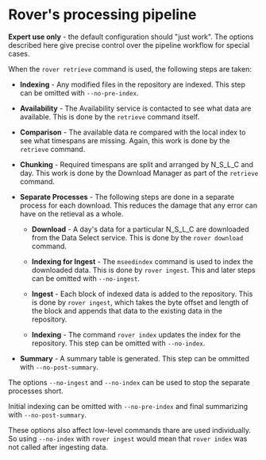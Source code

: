 
# Rover's processing pipeline

**Expert use only** - the default configuration should "just work".
The options described here give precise control over the pipeline
workflow for special cases.

When the `rover retrieve` command is used, the following steps are taken:

* **Indexing** - Any modified files in the repository are indexed.
    This step can be omitted with `--no-pre-index`.

* **Availability** - The Availability service is contacted to see what
    data are available.  This is done by the `retrieve` command itself.

* **Comparison** - The available data re compared with the local index
    to see what timespans are missing.  Again, this work is done by
    the `retrieve` command.

* **Chunking** - Required timespans are split and arranged by N_S_L_C
    and day.  This work is done by the Download Manager as part of the
    `retrieve` command.

* **Separate Processes** - The following steps are done in a separate
    process for each download.  This reduces the damage that any error
    can have on the retieval as a whole.

  * **Download** - A day's data for a particular N_S_L_C are
    downloaded from the Data Select service.  This is done by the
    `rover download` command.

  * **Indexing for Ingest** - The `mseedindex` command is used to
    index the downloaded data.  This is done by `rover ingest`.  This
    and later steps can be omitted with `--no-ingest`.

  * **Ingest** - Each block of indexed data is added to the
    repository.  This is done by `rover ingest`, which takes the byte
    offset and length of the block and appends that data to the
    existing data in the repository.

  * **Indexing** - The command `rover index` updates the index for the
    repository.  This step can be omitted with `--no-index`.
    
* **Summary** - A summary table is generated.  This step can be ommitted
  with `--no-post-summary`.

The options `--no-ingest` and `--no-index` can be used to stop the
separate processes short.

Initial indexing can be omitted with `--no-pre-index` and final 
summarizing with `--no-post-summary`.

These options also affect low-level commands thare are used
individually.  So using `--no-index` with `rover ingest` would mean
that `rover index` was not called after ingesting data.
